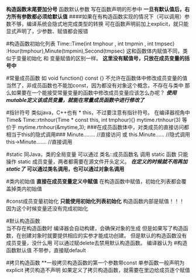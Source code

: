 **构造函数末尾要加分号**
函数默认参数  写在函数声明的形参中
****一旦有默认值后，右方所有参数都必须给默认值****
 ####如果在有构造函数实现的情况下（可以调用）参数不够，编译系统会隐式地完成类型的转换
 可在函数声明前加上explicit，就只能显式声明了，少参数、赋值都会报错

#构造函数初始化列表
Time::Time(int tmphour , int tmpmin , int tmpsec)
							:Hour(tmphour),Minute(tmpmin),Second(tmpsec)
这和函数体内赋值不同，类似于变量初始化 和 变量赋值的区别一样。
**这里没有赋值号，只放在成员变量的括号中**

#常量成员函数
如 void function() const {}
不允许在函数体中修改成员变量的值
当然了，非成员函数也不能加const，因为都没有对象这个概念，不存在与类中
那么如果要在一个能接受常量变量的函数中修改成员变量应该怎么办呢？
*****使用mutable定义该成员变量，就能在常量成员函数中进行修改了*****

#指针符号
类似java，C++也有  * this，不过要注意有指针符号。
在编译器视角中
	Time& Time::rtnhour(Time * const this, int tmphour){}
	mytime.rtnhour(3)
	等价于
	mytime.rtnhour(&mytime,3);
###在成员函数体中，对类成员的直接访问都相当于this的隐式调用###
Minute........   //直接访问
或
this.Minute......      //隐式调用
this->Minute.......  //直接调用

#static
同Java，类的全局变量
可以通过  类名::成员函数名  调用
static 函数 只能操作 static 成员变量，两者都需要在源文件开头定义。
***在定义的时候就不用再加static了***
**可以通过类名调用，也可以通过对象名调用**

#类内初始值
**直接在成员变量定义中赋值**
在构造函数中赋值，初始化列表都会覆盖掉类内初始值

#const成员变量初始化
**只能使用初始化列表初始化**  构造函数内部是赋值！！！
因为这个时候变量还没有完成初始化

#默认构造函数  
当不存在构造函数时  编译器会自动构建，会确保对象的生成
但是如果写了构造函数，在创建对象时就要提供相应的实参才能成功创建。
但是默认的构造函数没有成员变量，没什么用
可以通过赋delete去禁用默认构造函数。
编译器认为
#构造函数默认值
不带参，直接赋default

#拷贝构造函数
**一般拷贝构造函数的第一个参数带const
单参函数一般声明为explicit 拷贝构造不声明
如果定义了拷贝构造函数，就需要在里边给成员逐个赋值